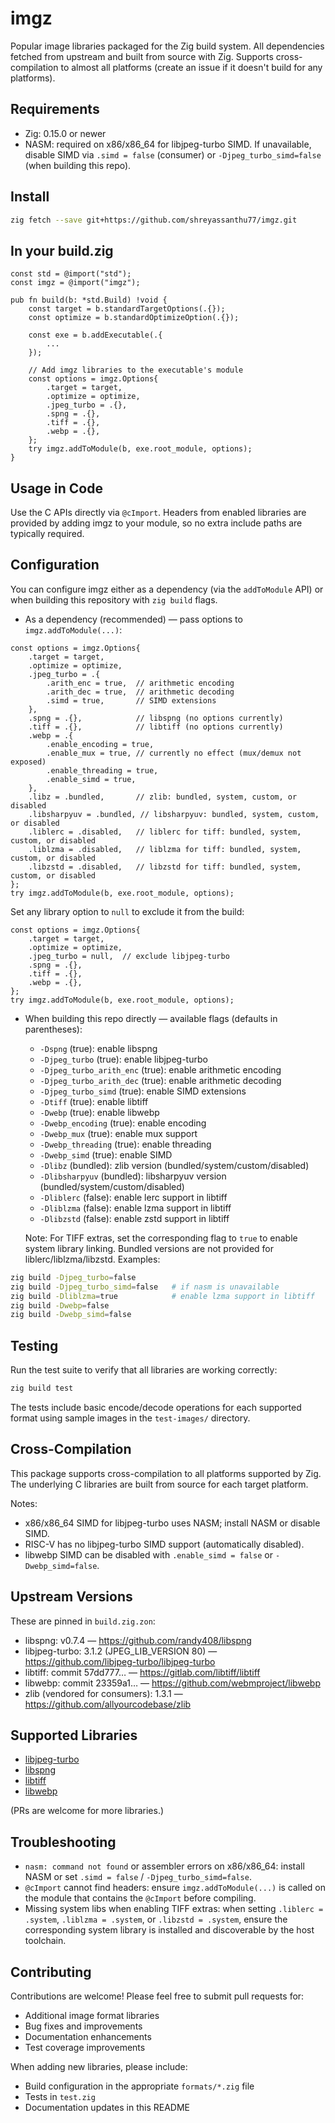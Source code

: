 # imgz

Popular image libraries packaged for the Zig build system.
All dependencies fetched from upstream and built from source with Zig.
Supports cross-compilation to almost all platforms (create an issue if it doesn't build for any platforms).

## Requirements

- Zig: 0.15.0 or newer
- NASM: required on x86/x86_64 for libjpeg-turbo SIMD. If unavailable, disable SIMD via `.simd = false` (consumer) or `-Djpeg_turbo_simd=false` (when building this repo).

## Install

```sh
zig fetch --save git+https://github.com/shreyassanthu77/imgz.git
```

## In your build.zig

```zig
const std = @import("std");
const imgz = @import("imgz");

pub fn build(b: *std.Build) !void {
    const target = b.standardTargetOptions(.{});
    const optimize = b.standardOptimizeOption(.{});

    const exe = b.addExecutable(.{
        ...
    });

    // Add imgz libraries to the executable's module
    const options = imgz.Options{
        .target = target,
        .optimize = optimize,
        .jpeg_turbo = .{},
        .spng = .{},
        .tiff = .{},
        .webp = .{},
    };
    try imgz.addToModule(b, exe.root_module, options);
}
```

## Usage in Code

Use the C APIs directly via `@cImport`. Headers from enabled libraries are provided by adding imgz to your module, so no extra include paths are typically required.

## Configuration

You can configure imgz either as a dependency (via the `addToModule` API) or when building this repository with `zig build` flags.

- As a dependency (recommended) — pass options to `imgz.addToModule(...)`:

```zig
const options = imgz.Options{
    .target = target,
    .optimize = optimize,
    .jpeg_turbo = .{
        .arith_enc = true,  // arithmetic encoding
        .arith_dec = true,  // arithmetic decoding
        .simd = true,       // SIMD extensions
    },
    .spng = .{},            // libspng (no options currently)
    .tiff = .{},            // libtiff (no options currently)
    .webp = .{
        .enable_encoding = true,
        .enable_mux = true, // currently no effect (mux/demux not exposed)
        .enable_threading = true,
        .enable_simd = true,
    },
    .libz = .bundled,       // zlib: bundled, system, custom, or disabled
    .libsharpyuv = .bundled, // libsharpyuv: bundled, system, custom, or disabled
    .liblerc = .disabled,   // liblerc for tiff: bundled, system, custom, or disabled
    .liblzma = .disabled,   // liblzma for tiff: bundled, system, custom, or disabled
    .libzstd = .disabled,   // libzstd for tiff: bundled, system, custom, or disabled
};
try imgz.addToModule(b, exe.root_module, options);
```

Set any library option to `null` to exclude it from the build:

```zig
const options = imgz.Options{
    .target = target,
    .optimize = optimize,
    .jpeg_turbo = null,  // exclude libjpeg-turbo
    .spng = .{},
    .tiff = .{},
    .webp = .{},
};
try imgz.addToModule(b, exe.root_module, options);
```

- When building this repo directly — available flags (defaults in parentheses):
  - `-Dspng` (true): enable libspng
  - `-Djpeg_turbo` (true): enable libjpeg-turbo
  - `-Djpeg_turbo_arith_enc` (true): enable arithmetic encoding
  - `-Djpeg_turbo_arith_dec` (true): enable arithmetic decoding
  - `-Djpeg_turbo_simd` (true): enable SIMD extensions
  - `-Dtiff` (true): enable libtiff
  - `-Dwebp` (true): enable libwebp
  - `-Dwebp_encoding` (true): enable encoding
  - `-Dwebp_mux` (true): enable mux support
  - `-Dwebp_threading` (true): enable threading
  - `-Dwebp_simd` (true): enable SIMD
  - `-Dlibz` (bundled): zlib version (bundled/system/custom/disabled)
  - `-Dlibsharpyuv` (bundled): libsharpyuv version (bundled/system/custom/disabled)
  - `-Dliblerc` (false): enable lerc support in libtiff
  - `-Dliblzma` (false): enable lzma support in libtiff
  - `-Dlibzstd` (false): enable zstd support in libtiff

  Note: For TIFF extras, set the corresponding flag to `true` to enable system library linking. Bundled versions are not provided for liblerc/liblzma/libzstd.
Examples:

```sh
zig build -Djpeg_turbo=false
zig build -Djpeg_turbo_simd=false   # if nasm is unavailable
zig build -Dliblzma=true            # enable lzma support in libtiff
zig build -Dwebp=false
zig build -Dwebp_simd=false
```

## Testing

Run the test suite to verify that all libraries are working correctly:

```sh
zig build test
```

The tests include basic encode/decode operations for each supported format using sample images in the `test-images/` directory.

## Cross-Compilation

This package supports cross-compilation to all platforms supported by Zig. The underlying C libraries are built from source for each target platform.

Notes:
- x86/x86_64 SIMD for libjpeg-turbo uses NASM; install NASM or disable SIMD.
- RISC-V has no libjpeg-turbo SIMD support (automatically disabled).
- libwebp SIMD can be disabled with `.enable_simd = false` or `-Dwebp_simd=false`.

## Upstream Versions

These are pinned in `build.zig.zon`:

- libspng: v0.7.4 — https://github.com/randy408/libspng
- libjpeg-turbo: 3.1.2 (JPEG_LIB_VERSION 80) — https://github.com/libjpeg-turbo/libjpeg-turbo
- libtiff: commit 57dd777… — https://gitlab.com/libtiff/libtiff
- libwebp: commit 23359a1… — https://github.com/webmproject/libwebp
- zlib (vendored for consumers): 1.3.1 — https://github.com/allyourcodebase/zlib

## Supported Libraries

- [libjpeg-turbo](https://libjpeg-turbo.org/)
- [libspng](https://libspng.org/)
- [libtiff](https://libtiff.gitlab.io/libtiff/)
- [libwebp](https://github.com/webmproject/libwebp)

(PRs are welcome for more libraries.)

## Troubleshooting

- `nasm: command not found` or assembler errors on x86/x86_64: install NASM or set `.simd = false` / `-Djpeg_turbo_simd=false`.
- `@cImport` cannot find headers: ensure `imgz.addToModule(...)` is called on the module that contains the `@cImport` before compiling.
- Missing system libs when enabling TIFF extras: when setting `.liblerc = .system`, `.liblzma = .system`, or `.libzstd = .system`, ensure the corresponding system library is installed and discoverable by the host toolchain.

## Contributing

Contributions are welcome! Please feel free to submit pull requests for:

- Additional image format libraries
- Bug fixes and improvements
- Documentation enhancements
- Test coverage improvements

When adding new libraries, please include:
- Build configuration in the appropriate `formats/*.zig` file
- Tests in `test.zig`
- Documentation updates in this README
